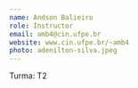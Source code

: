 ```yaml
---
name: Andson Balieiro
role: Instructor
email: amb4@cin.ufpe.br
website: www.cin.ufpe.br/~amb4
photo: adenilton-silva.jpeg
---
```

Turma: T2
